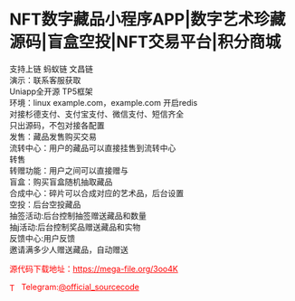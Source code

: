 # NFT数字藏品小程序APP|数字艺术珍藏源码|盲盒空投|NFT交易平台|积分商城

支持上链 蚂蚁链 文昌链<br>演示：联系客服获取<br>Uniapp全开源 TP5框架<br>环境：linux example.com，example.com 开启redis<br>对接杉德支付、支付宝支付、微信支付、短信齐全<br>只出源码，不包对接各配置<br>发售：藏品发售购买交易<br>流转中心：用户的藏品可以直接挂售到流转中心<br>转售<br>转赠功能：用户之间可以直接赠与<br>盲盒：购买盲盒随机抽取藏品<br>合成中心：碎片可以合成对应的艺术品，后台设置<br>空投：后台空投藏品<br>抽签活动:后台控制抽签赠送藏品和数量<br>抽j活动:后台控制奖品赠送藏品和实物<br>反馈中心:用户反馈<br>邀请满多少人赠送藏品，自动赠送<br>


<p style="color: red;">源代码下载地址：<a href="https://mega-file.org/3oo4K" style="color: red;">https://mega-file.org/3oo4K</a></p><p style="color: red;"><img src="https://cdn-icons-png.flaticon.com/512/2111/2111646.png" alt="Telegram Icon" style="width: 16px; vertical-align: middle; margin-right: 5px;">Telegram:<a href="https://t.me/official_sourcecode" style="color: red;">@official_sourcecode</a></p>